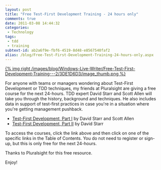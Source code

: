 ```yaml
---
layout: post
title: "Free Test-First Development Training - 24 hours only"
comments: true
date: 2011-03-08 14:44:32
categories:
 - Technology
tags:
 - tdd
 - training
subtext-id: ab2a6f9e-fbf6-4519-8d48-e8567540faf2
alias: /blog/Free-Test-First-Development-Training-24-hours-only.aspx
---
```


[{% img right /images/blog/Windows-Live-Writer/Free-Test-First-Development-Training---2/3DE1D6D3/image_thumb.png %}](/images/blog/Windows-Live-Writer/Free-Test-First-Development-Training---2/1221A8B1/image.png)

For anyone with teams or managers wondering about Test-First Development or TDD techniques, my friends at Pluralsight are giving a free course for the next 24-hours. TDD expert David Starr and Scott Allen will take you through the history, background and techniques. He also includes data in support of test-first practices in case you're in a situation where you're getting management pushback.

<!-- more -->

* [Test-First Development, Part I](http://www.pluralsight-training.net/microsoft/OLT/Course/Toc.aspx?n=test-first-development-1) by David Starr and Scott Allen 
* [Test-First Development, Part II](http://www.pluralsight-training.net/microsoft/OLT/Course/Toc.aspx?n=test-first-development-2) by David Starr 

To access the courses, click the link above and then click on one of the specific links in the Table of Contents. You do not need to register or sign-up, but this is only free for the next 24-hours.

Thanks to Pluralsight for this free resource.

Enjoy!
